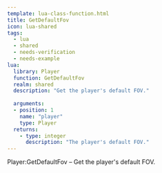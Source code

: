 ```yaml
---
template: lua-class-function.html
title: GetDefaultFov
icon: lua-shared
tags:
  - lua
  - shared
  - needs-verification
  - needs-example
lua:
  library: Player
  function: GetDefaultFov
  realm: shared
  description: "Get the player's default FOV."
  
  arguments:
  - position: 1
    name: "player"
    type: Player
  returns:
    - type: integer
      description: "The player's default FOV."
---
```


<div class="lua__search__keywords">
Player:GetDefaultFov &#x2013; Get the player's default FOV.
</div>
